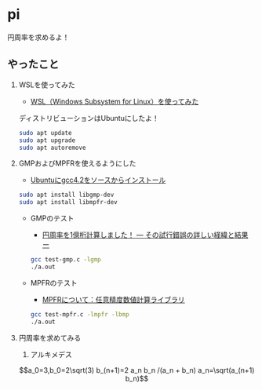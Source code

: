 # pi

円周率を求めるよ！

## やったこと

1. WSLを使ってみた
    * [WSL（Windows Subsystem for Linux）を使ってみた](https://qiita.com/Brutus/items/f26af71d3cc6f50d1640)

    ディストリビューションはUbuntuにしたよ！

    ``` sh
    sudo apt update
    sudo apt upgrade
    sudo apt autoremove
    ```

2. GMPおよびMPFRを使えるようにした
    * [Ubuntuにgcc4.2をソースからインストール](http://d.hatena.ne.jp/seinzumtode/20140730/1406702305)

    ``` sh
    sudo apt install libgmp-dev
    sudo apt install libmpfr-dev
    ```

    * GMPのテスト
        * [円周率を1億桁計算しました！ ― その試行錯誤の詳しい経緯と結果 ー](https://itchyny.hatenablog.com/entry/20120304/1330870932)

        ``` sh
        gcc test-gmp.c -lgmp
        ./a.out
        ```

    * MPFRのテスト
        * [MPFRについて：任意精度数値計算ライブラリ](https://etc2day-linux.blogspot.com/2014/06/mpfr.html)

        ``` sh
        gcc test-mpfr.c -lmpfr -lbmp
        ./a.out

        ```
3. 円周率を求めてみる
    1. アルキメデス
    ``` math
    a_0=3,b_0=2\sqrt(3)
    b_(n+1)=2 a_n b_n /(a_n + b_n)
    a_n=\sqrt(a_(n+1) b_n)
    ```